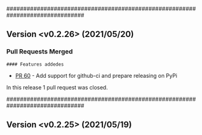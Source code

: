 ###############################################################################
## Version <v0.2.26> (2021/05/20)


### Pull Requests Merged

	#### Features addedes

* [PR 60](https://github.com/foua-pps/level1c4pps/pull/60) - Add support for github-ci and prepare releasing on PyPi

In this release 1 pull request was closed.

###############################################################################

## Version <v0.2.25> (2021/05/19)

